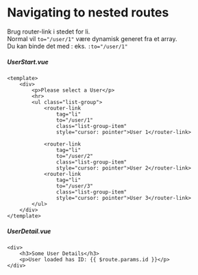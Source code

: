 # Navigating to nested routes
Brug router-link i stedet for li.  
Normal vil ```to="/user/1"``` være dynamisk generet fra et array.  
Du kan binde det med : eks. ```:to="/user/1"```

##### UserStart.vue
```
<template>
    <div>
        <p>Please select a User</p>
        <hr>
        <ul class="list-group">
            <router-link 
                tag="li" 
                to="/user/1" 
                class="list-group-item" 
                style="cursor: pointer">User 1</router-link>

            <router-link 
                tag="li" 
                to="/user/2"
                class="list-group-item" 
                style="cursor: pointer">User 2</router-link>
            <router-link 
                tag="li" 
                to="/user/3"
                class="list-group-item" 
                style="cursor: pointer">User 3</router-link>
        </ul>
    </div>
</template>
```
##### UserDetail.vue
```
<div>
    <h3>Some User Details</h3>
    <p>User loaded has ID: {{ $route.params.id }}</p>
</div>
```
